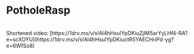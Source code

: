 # PotholeRasp
<br>
Shortened video: [https://1drv.ms/v/s!Al4hHsulYpDKiuZjlM5arYyLHf4-RA?e=scXOYU](https://1drv.ms/v/s!Al4hHsulYpDKiuctR5YAECHriPd-yg?e=6WfSo8)
